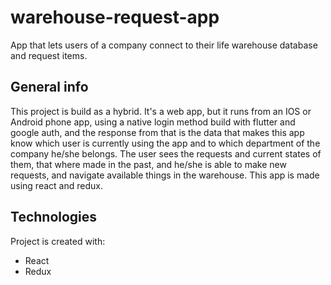 # warehouse-request-app
App that lets users of a company connect to their life warehouse database and request items.
## General info
This project is build as a hybrid. It's a web app, but it runs from an IOS or Android phone app, using a native login method build with flutter and google auth, and the response from that is the data that makes this app know which user is currently using the app and to which department of the company he/she belongs. 
The user sees the requests and current states of them, that where made in the past, and he/she is able to make new requests, and navigate available things in the warehouse. 
This app is made using react and redux. 

## Technologies
Project is created with:
* React
* Redux